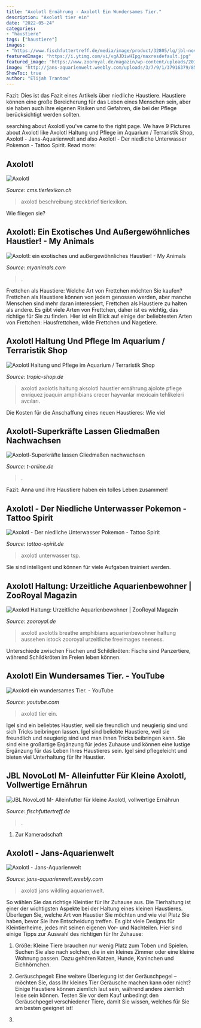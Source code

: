 ```yaml
---
title: "Axolotl Ernährung - Axolotl Ein Wundersames Tier."
description: "Axolotl tier ein"
date: "2022-05-24"
categories:
- "haustiere"
tags: ["haustiere"]
images:
- "https://www.fischfuttertreff.de/media/image/product/32805/lg/jbl-novolotl-m-alleinfutter-fuer-kleine-axolotl-vollwertige-ernaehrung-250-ml~2.jpg"
featuredImage: "https://i.ytimg.com/vi/vgAJDiwHIpg/maxresdefault.jpg"
featured_image: "https://www.zooroyal.de/magazin/wp-content/uploads/2015/10/axolotl.jpg"
image: "http://jans-aquarienwelt.weebly.com/uploads/3/7/9/1/37916379/8593752_orig.jpg"
ShowToc: true
author: "Elijah Trantow"
---
```



Fazit:
Dies ist das Fazit eines Artikels über niedliche Haustiere. Haustiere können eine große Bereicherung für das Leben eines Menschen sein, aber sie haben auch ihre eigenen Risiken und Gefahren, die bei der Pflege berücksichtigt werden sollten.

	

		
searching about Axolotl you've came to the right page. We have 9 Pictures about Axolotl like Axolotl Haltung und Pflege im Aquarium / Terraristik Shop, Axolotl - Jans-Aquarienwelt and also Axolotl - Der niedliche Unterwasser Pokemon - Tattoo Spirit. Read more:
		
    
## Axolotl

<img loading=lazy src="http://cms.tierlexikon.ch/wp-content/uploads/2019/02/axolotel1-400x300.png" onerror="this.onerror=null;this.src='https://tse1.mm.bing.net/th?id=OIP.-qmx1BPeYXBrD6uZD4QzbgAAAA&amp;pid=15.1';" alt="Axolotl">

_Source: cms.tierlexikon.ch_

>axolotl beschreibung steckbrief tierlexikon. 

	

Wie fliegen sie?

    
## Axolotl: Ein Exotisches Und Außergewöhnliches Haustier! - My Animals

<img loading=lazy src="https://myanimals.com/de/wp-content/uploads/2019/05/axolotl-ein-exotisches-und-aussergewoehnliches-haustier.jpg" onerror="this.onerror=null;this.src='https://tse2.mm.bing.net/th?id=OIP.GjW1VoB2ZwYg6sEfy1bqiAHaE9&amp;pid=15.1';" alt="Axolotl: ein exotisches und außergewöhnliches Haustier! - My Animals">

_Source: myanimals.com_

>. 

	

Frettchen als Haustiere: Welche Art von Frettchen möchten Sie kaufen?
Frettchen als Haustiere können von jedem genossen werden, aber manche Menschen sind mehr daran interessiert, Frettchen als Haustiere zu halten als andere. Es gibt viele Arten von Frettchen, daher ist es wichtig, das richtige für Sie zu finden. Hier ist ein Blick auf einige der beliebtesten Arten von Frettchen: Hausfrettchen, wilde Frettchen und Nagetiere.

    
## Axolotl Haltung Und Pflege Im Aquarium / Terraristik Shop

<img loading=lazy src="https://www.tropic-shop.de/images/content/Bilder_Artikelbeschreibungen/Ajolote/axolotl-5415386_1920.jpg" onerror="this.onerror=null;this.src='https://tse1.mm.bing.net/th?id=OIP.lEhe1c0D7PFWutQDbQAR_gHaE8&amp;pid=15.1';" alt="Axolotl Haltung und Pflege im Aquarium / Terraristik Shop">

_Source: tropic-shop.de_

>axolotl axolotls haltung aksolotl haustier ernährung ajolote pflege enríquez joaquín amphibians crecer hayvanlar mexicain tehlikeleri avcıları. 

	

Die Kosten für die Anschaffung eines neuen Haustieres: Wie viel

    
## Axolotl-Superkräfte Lassen Gliedmaßen Nachwachsen

<img loading=lazy src="https://bilder.t-online.de/b/83/10/98/80/id_83109880/tid_da/der-axolotl-wird-bis-zu-25-zentimeter-gross-und-existiert-seit-rund-350-millionen-jahren-.jpg" onerror="this.onerror=null;this.src='https://tse4.mm.bing.net/th?id=OIP.aPLj3hrrPvXwl8P64LjQxQHaEK&amp;pid=15.1';" alt="Axolotl-Superkräfte lassen Gliedmaßen nachwachsen">

_Source: t-online.de_

>. 

	

Fazit: Anna und ihre Haustiere haben ein tolles Leben zusammen!

    
## Axolotl - Der Niedliche Unterwasser Pokemon - Tattoo Spirit

<img loading=lazy src="https://tattoo-spirit.de/tsp/wp-content/uploads/2021/07/sambluetattoo_141079909_1837959316354258_3847929556025678074_n-1000x1000.jpg" onerror="this.onerror=null;this.src='https://tse4.mm.bing.net/th?id=OIP._OezzsFDoR282QqGy3mjKAHaHa&amp;pid=15.1';" alt="Axolotl - Der niedliche Unterwasser Pokemon - Tattoo Spirit">

_Source: tattoo-spirit.de_

>axolotl unterwasser tsp. 

	

Sie sind intelligent und können für viele Aufgaben trainiert werden.

    
## Axolotl Haltung: Urzeitliche Aquarienbewohner | ZooRoyal Magazin

<img loading=lazy src="https://www.zooroyal.de/magazin/wp-content/uploads/2015/10/axolotl.jpg" onerror="this.onerror=null;this.src='https://tse1.mm.bing.net/th?id=OIP.yG4uQ_5NGSgH5_TB7wD4NwHaEQ&amp;pid=15.1';" alt="Axolotl Haltung: Urzeitliche Aquarienbewohner | ZooRoyal Magazin">

_Source: zooroyal.de_

>axolotl axolotls breathe amphibians aquarienbewohner haltung aussehen istock zooroyal urzeitliche freeimages neeness. 

	

Unterschiede zwischen Fischen und Schildkröten: Fische sind Panzertiere, während Schildkröten im Freien leben können.

    
## Axolotl Ein Wundersames Tier. - YouTube

<img loading=lazy src="https://i.ytimg.com/vi/vgAJDiwHIpg/maxresdefault.jpg" onerror="this.onerror=null;this.src='https://tse4.mm.bing.net/th?id=OIP.Yjde1hiBj7xRcHfZSZn16AHaEK&amp;pid=15.1';" alt="Axolotl ein wundersames Tier. - YouTube">

_Source: youtube.com_

>axolotl tier ein. 

	

Igel sind ein beliebtes Haustier, weil sie freundlich und neugierig sind und sich Tricks beibringen lassen.
Igel sind beliebte Haustiere, weil sie freundlich und neugierig sind und man ihnen Tricks beibringen kann. Sie sind eine großartige Ergänzung für jedes Zuhause und können eine lustige Ergänzung für das Leben Ihres Haustieres sein. Igel sind pflegeleicht und bieten viel Unterhaltung für Ihr Haustier.

    
## JBL NovoLotl M- Alleinfutter Für Kleine Axolotl, Vollwertige Ernährun

<img loading=lazy src="https://www.fischfuttertreff.de/media/image/product/32805/lg/jbl-novolotl-m-alleinfutter-fuer-kleine-axolotl-vollwertige-ernaehrung-250-ml~2.jpg" onerror="this.onerror=null;this.src='https://tse2.mm.bing.net/th?id=OIP.VhhWxB86OHtyzp-Z9HKAlgHaHa&amp;pid=15.1';" alt="JBL NovoLotl M- Alleinfutter für kleine Axolotl, vollwertige Ernährun">

_Source: fischfuttertreff.de_

>. 

	

1. Zur Kameradschaft

    
## Axolotl - Jans-Aquarienwelt

<img loading=lazy src="http://jans-aquarienwelt.weebly.com/uploads/3/7/9/1/37916379/8593752_orig.jpg" onerror="this.onerror=null;this.src='https://tse4.mm.bing.net/th?id=OIP.UyjgD_jIyprQnh9AkPUBvQHaE7&amp;pid=15.1';" alt="Axolotl - Jans-Aquarienwelt">

_Source: jans-aquarienwelt.weebly.com_

>axolotl jans wildling aquarienwelt. 

	

So wählen Sie das richtige Kleintier für Ihr Zuhause aus.
Die Tierhaltung ist einer der wichtigsten Aspekte bei der Haltung eines kleinen Haustieres. Überlegen Sie, welche Art von Haustier Sie möchten und wie viel Platz Sie haben, bevor Sie Ihre Entscheidung treffen. Es gibt viele Designs für Kleintierheime, jedes mit seinen eigenen Vor- und Nachteilen. Hier sind einige Tipps zur Auswahl des richtigen für Ihr Zuhause:
1. Größe: Kleine Tiere brauchen nur wenig Platz zum Toben und Spielen. Suchen Sie also nach solchen, die in ein kleines Zimmer oder eine kleine Wohnung passen. Dazu gehören Katzen, Hunde, Kaninchen und Eichhörnchen.

2. Geräuschpegel: Eine weitere Überlegung ist der Geräuschpegel – möchten Sie, dass Ihr kleines Tier Geräusche machen kann oder nicht? Einige Haustiere können ziemlich laut sein, während andere ziemlich leise sein können. Testen Sie vor dem Kauf unbedingt den Geräuschpegel verschiedener Tiere, damit Sie wissen, welches für Sie am besten geeignet ist!

3.

